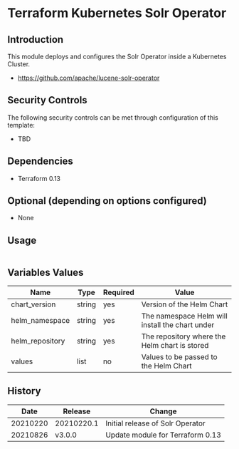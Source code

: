 # Terraform Kubernetes Solr Operator

## Introduction

This module deploys and configures the Solr Operator inside a Kubernetes Cluster.

* https://github.com/apache/lucene-solr-operator

## Security Controls

The following security controls can be met through configuration of this template:

* TBD

## Dependencies

* Terraform 0.13

## Optional (depending on options configured)

* None

## Usage

```terraform

```

## Variables Values

| Name            | Type   | Required | Value                                           |
| --------------- | ------ | -------- | ----------------------------------------------- |
| chart_version   | string | yes      | Version of the Helm Chart                       |
| helm_namespace  | string | yes      | The namespace Helm will install the chart under |
| helm_repository | string | yes      | The repository where the Helm chart is stored   |
| values          | list   | no       | Values to be passed to the Helm Chart           |

## History

| Date     | Release    | Change                           |
| -------- | ---------- | -------------------------------- |
| 20210220 | 20210220.1 | Initial release of Solr Operator |
| 20210826 | v3.0.0     | Update module for Terraform 0.13 |
